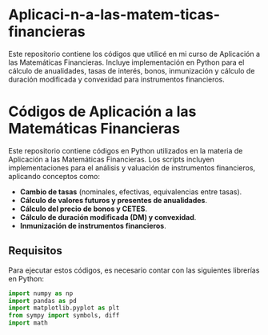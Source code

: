 # Aplicaci-n-a-las-matem-ticas-financieras
Este repositorio contiene los códigos que utilicé en mi curso de Aplicación a las Matemáticas Financieras. Incluye implementación en Python para el cálculo de anualidades, tasas de interés, bonos, inmunización y cálculo de duración modificada y convexidad para instrumentos financieros.
# Códigos de Aplicación a las Matemáticas Financieras  

Este repositorio contiene códigos en Python utilizados en la materia de Aplicación a las Matemáticas Financieras. Los scripts incluyen implementaciones para el análisis y valuación de instrumentos financieros, aplicando conceptos como:  

- **Cambio de tasas** (nominales, efectivas, equivalencias entre tasas).  
- **Cálculo de valores futuros y presentes de anualidades**.  
- **Cálculo del precio de bonos y CETES**.  
- **Cálculo de duración modificada (DM) y convexidad**.  
- **Inmunización de instrumentos financieros**.  

## Requisitos  
Para ejecutar estos códigos, es necesario contar con las siguientes librerías en Python:  

```python
import numpy as np
import pandas as pd
import matplotlib.pyplot as plt
from sympy import symbols, diff
import math
